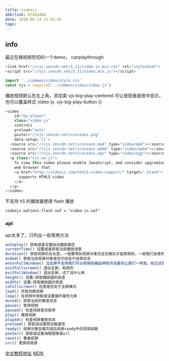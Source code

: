 ```yaml
---
title: videojs
abbrlink: 874da46b
date: 2018-06-14 11:42:45
tags:
---
```


## info

最近在做视频剪切的一个demo，
canplaythrough

```js
<link href="//vjs.zencdn.net/5.11/video-js.min.css" rel="stylesheet">
<script src="//vjs.zencdn.net/5.11/video.min.js"></script>

import '../common/video/style.css'
const vjs = require('../common/video/index.js')
```
播放按钮默认在左上角，添加类 vjs-big-play-centered 可让按钮垂直居中显示，也可以覆盖样式 video-js .vjs-big-play-button {}

```js
<video
    id="my-player"
    class="video-js"
    controls
    preload="auto"
    poster="//vjs.zencdn.net/v/oceans.png"
    data-setup='{}'>
  <source src="//vjs.zencdn.net/v/oceans.mp4" type="video/mp4"></source>
  <source src="//vjs.zencdn.net/v/oceans.webm" type="video/webm"></source>
  <source src="//vjs.zencdn.net/v/oceans.ogv" type="video/ogg"></source>
  <p class="vjs-no-js">
    To view this video please enable JavaScript, and consider upgrading to a
    web browser that
    <a href="http://videojs.com/html5-video-support/" target="_blank">
      supports HTML5 video
    </a>
  </p>
</video>
```

不支持 h5 的播放器使用 flash 播放
```
videojs.options.flash.swf = "video-js.swf"
```

### api
api太多了，只列出一些常用方法

```js
autoplay() 获取或者设置自动播放属性
currentTime() 设置或者获取当前播放进度
duration() 获取视屏的总长度，一般要等到视屏对象完全加载后才能获取到，一般我们会使用定时轮询的方式来获取总时长
ended() 获取当前视屏对象是否已经处于结束状态
enterFullWindow() 当全屏不支持我们可以视频容器延伸到浏览器将让我们一样宽。经过试验改api完全无法使视屏进入全屏。分析源码后发现真正进入全屏的api应该是requestFullscreen()，但可惜该api只能又手势触发函数执行，连模拟点击都没法触发他。
exitFullscreen() 退出全屏，有效的
exitFullWindow() 退出全屏，试了没什么用
height() 设置/获取播放器的高度
width() 设置/获取播放器的宽度
isFullscreen() 检查是否处于全屏模式
load() 开始加载视屏
loop() 在视频中获取或设置循环属性元素
muted() 获取当前的静音状态
pause() 暂停视频
paused() 检查视屏是否暂停
play() 播放视屏
played() 检查视屏播放状态
preload() 获取或设置预加载属性
ready() 视屏对象加载完成后调用ready中的回调函数
poster() 获取或设置海报图像源url
reset() 重载视屏
src() 更换视频源
```

<a href="https://github.com/Avolons/videojs-tutorial-CN">中文教程地址</a>
<a href="https://developer.mozilla.org/zh-CN/docs/Web/Guide/Events/Media_events">MDN</a>
